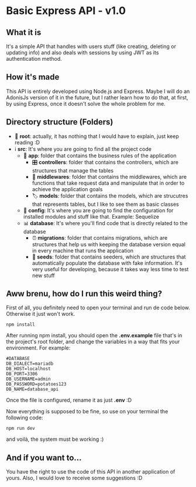 # Basic Express API - v1.0

## What it is

It's a simple API that handles with users stuff (like creating, deleting or updating info) and also deals with sessions by using JWT as its authentication method.

## How it's made

This API is entirely developed using Node.js and Express. Maybe I will do an AdonisJs version of it in the future, but I rather learn how to do that, at first, by using Express, once it doesn't solve the whole problem for me.

## Directory structure (Folders)

- :beginner: **root**: actually, it has nothing that I would have to explain, just keep reading :D
- :information_source: **src**: It's where you are going to find all the project code
  - :iphone: **app**: folder that contains the business rules of the application
    - :control_knobs: **controllers**: folder that contains the controllers, which are structures that manage the tables
    - :arrows_counterclockwise: **middlewares**: folder that contains the middlewares, which are functions that take request data and manipulate that in order to achieve the application goals
    - :label: **models**: folder that contains the models, which are strucutres that represents tables, but I like to see them as basic classes
  - :wrench: **config**: It's where you are going to find the configuration for installed modules and stuff like that. Example: Sequelize
  - :bar_chart: **database**: It's where you'll find code that is directly related to the database
    - :alarm_clock: **migrations**: folder that contains migrations, which are structures that help us with keeping the database version equal in every machine that runs the application
    - :seedling: **seeds**: folder that contains seeders, which are structures that automatically populate the database with fake information. It's very useful for developing, because it takes way less time to test new stuff

## Aww brenu, how do I run this weird thing?

First of all, you definitely need to open your terminal and run de code below. Otherwise it just won't work.

    npm install

After running npm install, you should open the **.env.example** file that's in the project's root folder, and change the variables in a way that fits your environment. For example:

    #DATABASE
    DB_DIALECT=mariadb
    DB_HOST=localhost
    DB_PORT=3306
    DB_USERNAME=admin
    DB_PASSWORD=potatoes123
    DB_NAME=database_api

Once the file is configured, rename it as just **.env** :D

Now everything is supposed to be fine, so use on your terminal the following code:

    npm run dev

and voilà, the system must be working :)

## And if you want to...

You have the right to use the code of this API in another application of yours. Also, I would love to
receive some suggestions :D
